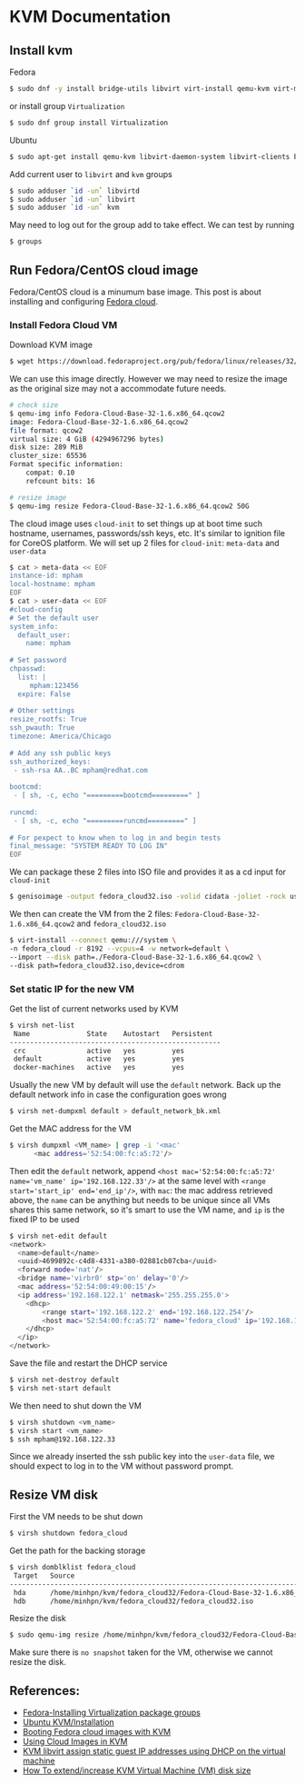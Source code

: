 # KVM Documentation
## Install kvm
Fedora
```bash
$ sudo dnf -y install bridge-utils libvirt virt-install qemu-kvm virt-manager
```
or install group `Virtualization`
```bash
$ sudo dnf group install Virtualization
```
Ubuntu
```bash
$ sudo apt-get install qemu-kvm libvirt-daemon-system libvirt-clients bridge-utils virt-manager
```
Add current user to `libvirt` and `kvm` groups
```bash
$ sudo adduser `id -un` libvirtd
$ sudo adduser `id -un` libvirt
$ sudo adduser `id -un` kvm
```
May need to log out for the group add to take effect. We can test by running 
```bash
$ groups
```

## Run Fedora/CentOS cloud image
Fedora/CentOS cloud is a minumum base image. This post is about installing and configuring [Fedora cloud](https://alt.fedoraproject.org/cloud/).
### Install Fedora Cloud VM
Download KVM image
```bash
$ wget https://download.fedoraproject.org/pub/fedora/linux/releases/32/Cloud/x86_64/images/Fedora-Cloud-Base-32-1.6.x86_64.qcow2
```

We can use this image directly. However we may need to resize the image as the original size may not a accommodate future needs.
```bash
# check size
$ qemu-img info Fedora-Cloud-Base-32-1.6.x86_64.qcow2 
image: Fedora-Cloud-Base-32-1.6.x86_64.qcow2
file format: qcow2
virtual size: 4 GiB (4294967296 bytes)
disk size: 289 MiB
cluster_size: 65536
Format specific information:
    compat: 0.10
    refcount bits: 16

# resize image
$ qemu-img resize Fedora-Cloud-Base-32-1.6.x86_64.qcow2 50G
```
The cloud image uses `cloud-init` to set things up at boot time such hostname, usernames, passwords/ssh keys, etc. It's similar to ignition file for CoreOS platform. We will set up 2 files for `cloud-init`: `meta-data` and `user-data`

```bash
$ cat > meta-data << EOF
instance-id: mpham
local-hostname: mpham
EOF
$ cat > user-data << EOF
#cloud-config
# Set the default user
system_info:
  default_user:
    name: mpham
 
# Set password
chpasswd:
  list: |
     mpham:123456
  expire: False
 
# Other settings
resize_rootfs: True
ssh_pwauth: True
timezone: America/Chicago
 
# Add any ssh public keys
ssh_authorized_keys:
 - ssh-rsa AA..BC mpham@redhat.com
 
bootcmd:
 - [ sh, -c, echo "=========bootcmd=========" ]
  
runcmd:
 - [ sh, -c, echo "=========runcmd=========" ]
  
# For pexpect to know when to log in and begin tests
final_message: "SYSTEM READY TO LOG IN"
EOF
```
We can package these 2 files into ISO file and provides it as a cd input for `cloud-init`
```bash
$ genisoimage -output fedora_cloud32.iso -volid cidata -joliet -rock user-data meta-data
```
We then can create the VM from the 2 files: `Fedora-Cloud-Base-32-1.6.x86_64.qcow2` and `fedora_cloud32.iso`
```bash
$ virt-install --connect qemu:///system \
-n fedora_cloud -r 8192 --vcpus=4 -w network=default \
--import --disk path=./Fedora-Cloud-Base-32-1.6.x86_64.qcow2 \
--disk path=fedora_cloud32.iso,device=cdrom
```
### Set static IP for the new VM
Get the list of current networks used by KVM
```bash
$ virsh net-list
 Name              State    Autostart   Persistent
----------------------------------------------------
 crc               active   yes         yes
 default           active   yes         yes
 docker-machines   active   yes         yes
```
Usually the new VM by default will use the `default` network. Back up the default network info in case the configuration goes wrong
```bash
$ virsh net-dumpxml default > default_network_bk.xml
```
Get the MAC address for the VM
```bash
$ virsh dumpxml <VM_name> | grep -i '<mac'
      <mac address='52:54:00:fc:a5:72'/>
```
Then edit the `default` network, append `<host mac='52:54:00:fc:a5:72' name='vm_name' ip='192.168.122.33'/>` at the same level with `<range start='start_ip' end='end_ip'/>`,
with `mac`: the mac address retrieved above, the `name` can be anything but needs to be unique since all VMs shares this same network, so it's smart to use the VM name, and `ip` is the fixed IP to be used
```bash
$ virsh net-edit default
<network>
  <name>default</name>
  <uuid>4699892c-c4d8-4331-a380-02881cb07cba</uuid>
  <forward mode='nat'/>
  <bridge name='virbr0' stp='on' delay='0'/>
  <mac address='52:54:00:49:00:15'/>
  <ip address='192.168.122.1' netmask='255.255.255.0'>
    <dhcp>
        <range start='192.168.122.2' end='192.168.122.254'/>
        <host mac='52:54:00:fc:a5:72' name='fedora_cloud' ip='192.168.122.33'/>
    </dhcp>
  </ip>
</network>
```
Save the file and restart the DHCP service
```bash
$ virsh net-destroy default
$ virsh net-start default
```
 
We then need to shut down the VM

```bash
$ virsh shutdown <vm_name>
$ virsh start <vm_name>
$ ssh mpham@192.168.122.33
```
Since we already inserted the ssh public key into the `user-data` file, we should expect to log in to the VM without password prompt.
 
## Resize VM disk
First the VM needs to be shut down
```bash
$ virsh shutdown fedora_cloud
```
Get the path for the backing storage
```bash
$ virsh domblklist fedora_cloud 
 Target   Source
---------------------------------------------------------------------------------
 hda      /home/minhpn/kvm/fedora_cloud32/Fedora-Cloud-Base-32-1.6.x86_64.qcow2
 hdb      /home/minhpn/kvm/fedora_cloud32/fedora_cloud32.iso
```
Resize the disk
```bash
$ sudo qemu-img resize /home/minhpn/kvm/fedora_cloud32/Fedora-Cloud-Base-32-1.6.x86_64.qcow2 +10G
```
Make sure there is `no snapshot` taken for the VM, otherwise we cannot resize the disk.
## References:
- [Fedora-Installing Virtualization package groups](https://docs.fedoraproject.org/en-US/Fedora/22/html/Virtualization_Getting_Started_Guide/ch06s02.html)
- [Ubuntu KVM/Installation](https://help.ubuntu.com/community/KVM/Installation)
- [Booting Fedora cloud images with KVM](https://blog.christophersmart.com/2016/06/17/booting-fedora-24-cloud-image-with-kvm/)
- [Using Cloud Images in KVM](https://www.theurbanpenguin.com/using-cloud-images-in-kvm/)
- [KVM libvirt assign static guest IP addresses using DHCP on the virtual machine](https://www.cyberciti.biz/faq/linux-kvm-libvirt-dnsmasq-dhcp-static-ip-address-configuration-for-guest-os/)
- [How To extend/increase KVM Virtual Machine (VM) disk size](https://computingforgeeks.com/how-to-extend-increase-kvm-virtual-machine-disk-size/)